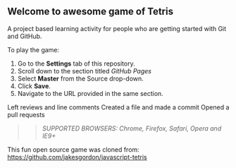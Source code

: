 ## Welcome to awesome game of Tetris

A project based learning activity for people who are getting started with Git and GitHub.

To play the game:
1. Go to the **Settings** tab of this repository.
1. Scroll down to the section titled _GitHub Pages_
1. Select **Master** from the Source drop-down.
1. Click **Save**.
1. Navigate to the URL provided in the same section.




Left reviews and line comments
Created a file and made a commit
Opened a pull requests



>> _*SUPPORTED BROWSERS*: Chrome, Firefox, Safari, Opera and IE9+_

This fun open source game was cloned from: https://github.com/jakesgordon/javascript-tetris
